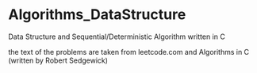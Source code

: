 # Algorithms_DataStructure
Data Structure and Sequential/Deterministic Algorithm written in C


the text of the problems are taken from leetcode.com and Algorithms in C (written by Robert Sedgewick)
